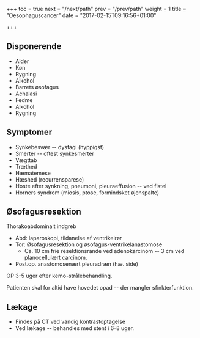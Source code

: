 +++
toc = true
next = "/next/path"
prev = "/prev/path"
weight = 1
title = "Oesophaguscancer"
date = "2017-02-15T09:16:56+01:00"

+++

## Disponerende

- Alder
- Køn
- Rygning
- Alkohol
- Barrets øsofagus
- Achalasi
- Fedme
- Alkohol
- Rygning

## Symptomer

- Synkebesvær -- dysfagi (hyppigst)
- Smerter -- oftest synkesmerter
- Vægttab
- Træthed
- Hæmatemese
- Hæshed (recurrensparese)
- Hoste efter synkning, pneumoni, pleuraeffusion -- ved fistel
- Horners syndrom (miosis, ptose, formindsket øjenspalte)

## Øsofagusresektion

Thorakoabdominalt indgreb

- Abd: laparoskopi, tildanelse af ventrikelrør
- Tor: Øsofagusresektion og øsofagus-ventrikelanastomose
    - Ca. 10 cm frie resektionsrande ved adenokarcinom -- 3 cm ved planocellulært carcinom.
- Post.op. anastomosenært pleuradræn (hæ. side)

OP 3-5 uger efter kemo-strålebehandling.

Patienten skal for altid have hovedet opad -- der mangler sfinkterfunktion.

## Lækage

- Findes på CT ved vandig kontrastoptagelse
- Ved lækage -- behandles med stent i 6-8 uger.
